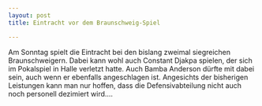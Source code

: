 ```yaml
---
layout: post
title: Eintracht vor dem Braunschweig-Spiel

---
```


Am Sonntag spielt die Eintracht bei den bislang zweimal siegreichen Braunschweigern. Dabei kann wohl auch Constant Djakpa spielen, der sich im Pokalspiel in Halle verletzt hatte. Auch Bamba Anderson dürfte mit dabei sein, auch wenn er ebenfalls angeschlagen ist. Angesichts der bisherigen Leistungen kann man nur hoffen, dass die Defensivabteilung nicht auch noch personell dezimiert wird....



